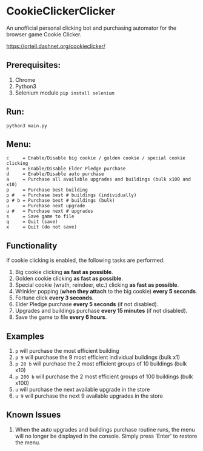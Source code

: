 # CookieClickerClicker

An unofficial personal clicking bot and purchasing automator for the browser game Cookie Clicker.

https://orteil.dashnet.org/cookieclicker/

## Prerequisites:

1. Chrome
2. Python3
3. Selenium module `pip install selenium`

## Run:

`python3 main.py`

## Menu:

    c     = Enable/Disable big cookie / golden cookie / special cookie clicking
    e     = Enable/Disable Elder Pledge purchase
    d     = Enable/Disable auto purchase
    a     = Purchase all available upgrades and buildings (bulk x100 and x10)
    p     = Purchase best building
    p #   = Purchase best # buildings (individually)
    p # b = Purchase best # buildings (bulk)    
    u     = Purchase next upgrade    
    u #   = Purchase next # upgrades    
    s     = Save game to file    
    q     = Quit (save)
    x     = Quit (do not save)

## Functionality

If cookie clicking is enabled, the following tasks are performed:

1. Big cookie clicking **as fast as possible**.
2. Golden cookie clicking **as fast as possible**.
3. Special cookie (wrath, reindeer, etc.) clicking **as fast as possible**.
4. Wrinkler popping (**when they attach** to the big cookie) **every 5 seconds**.
5. Fortune click **every 3 seconds**.
6. Elder Pledge purchase **every 5 seconds** (if not disabled).
7. Upgrades and buildings purchase **every 15 minutes** (if not disabled).
8. Save the game to file **every 6 hours**.

## Examples

1. `p` will purchase the most efficient building
2. `p 9` will purchase the 9 most efficient individual buildings (bulk x1)
3. `p 20 b` will purchase the 2 most efficient groups of 10 buildings (bulk x10)
4. `p 200 b` will purchase the 2 most efficient groups of 100 buildings (bulk x100)
5. `u` will purchase the next available upgrade in the store
6. `u 9` will purchase the next 9 available upgrades in the store

## Known Issues

1. When the auto upgrades and buildings purchase routine runs, the menu will no longer be displayed in the console.
   Simply press 'Enter' to restore the menu.
